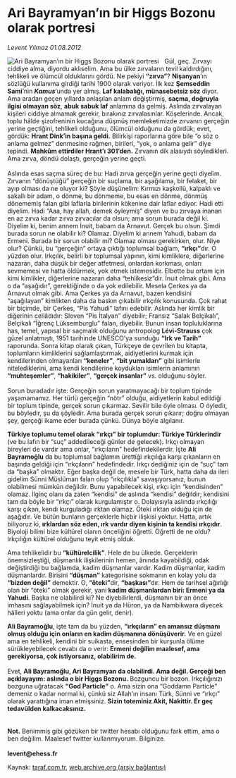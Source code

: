# Ari Bayramyan’ın bir Higgs Bozonu olarak portresi

*Levent Yılmaz 01.08.2012*

<div class="yazi"><img align="left" alt="Ari Bayramyan’ın bir Higgs Bozonu olarak portresi" border="0" src="http://www.taraf.com.tr/fotoraflar/makaleler/ari-bayramyan-in-bir-higgs-bozonu-olarak-portresi_7386_orijinal.jpg" style="border-right-width:10px; border-color:#FFFFFF"/><p>Gül, geç. Zırvayı ciddiye alma, diyordu aklıselim. Ama bu ülke zırvaların tevil kaldırdığını, tehlikeli ve ölümcül olduklarını gördü. Ne pekiyi <b>“zırva”</b>? <b>Nişanyan</b>’ın sözlüğü kullanıma girdiği tarihi 1900 olarak veriyor. İlk kez <b>Şemseddin Sami</b>’nin <b><i>Kamus</i></b>’unda yer almış. <b>Laf kalabalığı, münasebetsiz söz</b> diyor. Ama aradan geçen yıllarda anlaşılan anlam değiştirmiş, <b>saçma, doğruyla ilgisi olmayan söz</b>, <b>abuk sabuk laf</b> anlamına da gelmiş. Aslında zırvalayan kişileri ciddiye almamak gerekir, bırakınız zırvalasınlar. Köşelerinde. Ancak, toplu hâlde şizofreninin kucağına düşmüş memleketimizde zırvanın gerçeğin yerine geçtiğini, tehlikeli olduğunu, ölümcül olduğunu da gördük; evet, gördük: <b>Hrant Dink’in başına geldi.</b> Bilirkişi raporlarına göre bile “o söz o anlama gelmez” denmesine rağmen, birileri, “yok, o anlama gelir” diye tepindi. <b>Mahkûm ettirdiler Hrant’ı 301’den.</b> Zırvanın dik alasıydı söyledikleri. Ama zırva, döndü dolaştı, gerçeğin yerine geçti.<br/><br/>Aslında esas saçma süreç de bu: Hadi zırva gerçeğin yerine geçti diyelim. Zırvanın “dönüştüğü” gerçeğin bir suçlama, bir aşağılama, bir felaket, bir ayıp olması da ne oluyor ki? Şöyle düşünelim: Kırmızı kaşkollü, kalpaklı ve sakallı bir adam, o dönme, bu dönmeme, bu esas en dönme, dönmüş dönememiş falan gibi laflarla birilerinin kökenine dair laflar ediyor. Hadi etti diyelim. Hadi “Aaa, hay allah, demek öyleymiş” diyen ve bu zırvaya inanan en az zırva kadar zırva zırvacılar da olsun; ama sorun burada değil ki. Diyelim ki, benim annem İnuit, babam da Arnavut. Gerçek bu olsun. Şimdi burada sorun ne olabilir ki? Olamaz. Diyelim ki annem Yahudi, babam da Ermeni. Burada bir sorun olabilir mi? Olamaz olması gerekirken, olur. Niye olur? Çünkü, bu “gerçeğin” ortaya çıktığı toplumsal bağlam, <b>“ırkçı”</b>dır. O yüzden olur. Irkçılık, belirli bir toplumsal yapının, kimi kimliklere, diğerlerine nazaran, daha düşük bir değer atfetmesi, onlardan korkması, onları sevmemesi ve hatta öldürmek, yok etmek istemesidir. Elbette bu ortam için kimi kimlikler, diğerlerine nazaran daha “tehlikesiz”dir. İnuit olmak gibi. Ama o da “aşağıdır”, gerektiğinde o da yok edilebilir. Mesela Çerkes ya da Arnavut olmak gibi. Ama Çerkes ya da Arnavut, bazen kendisini “aşağılayan” kimlikten daha da baskın çıkabilir ırkçılık konusunda. Çok rahat bir biçimde, bir Çerkes, “Pis Yahudi” lafını edebilir. Aslında her kimlik bir diğerinin cellâdıdır: Sloven “Pis İtalyan” diyebilir; Fransız “Salak Belçikalı”, Belçikalı “İğrenç Lüksemburglu” falan, diyebilir. Bunun insan topluluklarına has, temel, yapısal bir saçmalık olduğunu antropolog <b>Lévi-Strauss</b> çok güzel anlatmıştı, 1951 tarihinde UNESCO’ya sunduğu <b>“Irk ve Tarih”</b> raporunda. Sonra kitap olarak çıkan, Türkçeye de çevrilen bu kitapta, toplumların kimliklerini sağlamlaştırmak, aidiyetlerini kurmak için kendilerinden olmayanları <b>“keneler”</b>, <b>“bit yumakları”</b> gibi isimlerle nitelediklerini, ama kendi kendilerine koydukları isimlerin anlamının <b>“muhteşemler”</b>, <b>“hakikiler”</b>, <b>“gerçek insanlar”</b> vs. olduğunu söyler.<br/><br/>Sorun buradadır işte: Gerçeğin sorun yaratmayacağı bir toplum tipinde yaşamamamız. Her türlü gerçeğin “nötr” olduğu, aidiyetlerin kabul edildiği bir toplum tipinde, gerçek sorun çıkarmaz. Sevilir bile öyle olması. O öyledir, bu böyledir, şu da şöyledir. Ama burada gerçek sorun çıkarır; doğru olmayan şey, gerçeği ikame eder burada çünkü. Dünya böyle algılanır.   </p>
<p><b>Türkiye toplumu temel olarak “ırkçı” bir toplumdur: Türkiye Türklerindir </b>(ve bu lafın bir “suç” addedileceği günler de gelecek)<b>.</b> Irkçı olmayan bireyleri de vardır ama onlar, “ırkçıların” hedefindekilerdir. İşte <b>Ali Bayramoğlu</b> da bu toplumsal bağlamın ürettiği ırkçılığa karşı çıkanların en başında geldiği için “ırkçıların” hedefindedir. Irkçı dediğiniz için de “suç” tam da “başka” olmaktır. Eğer başka değil de, mesele bir Türk, hatta daha da ileri gidelim Sünni Müslüman falan olup “ırkçılıkla” savaşıyorsanız, bunun olabilmesi mümkün değildir. Bunu yapabilecek kişi, ırkçı için “kendisinden” olamaz. İlginç olanı da zaten “kendisi” de aslında “kendisi” değildir; kendisini tam da böyle bir “ırkçı” olarak kurgulamıştır o. Dolayısıyla aslında ırkçılığı karşı çıkan, kendi kurguladığı ırktan olamaz. Öteki ırktan olduğu için de aşağıdır. Ve bütün bunların gerçeklerle hiçbir ilişkisi yoktur. Hatta, artık biliyoruz ki, <b>ırklardan söz eden, ırk vardır diyen kişinin ta kendisi ırkçıdır</b>. Biyoloji bilimi bize kültürel olanın önceliğini öğretti. Öğretti de ne oldu? Irkçılığın kültürel olduğunu teyit etmiş olduk.   </p>
<p>Ama tehlikelidir bu <b>“kültürelcilik”</b>. Hele de bu ülkede. Gerçeklerin önemsizleştiği, düşmanlık ilişkilerinin hemen, ânında kayabildiği, odak değiştirdiği bu bağlamda, kadim düşmanlar vardır. Kadim düşmanlar, kadim düşmanlardır. Birisini <b>“düşman”</b> kategorisine sokmanın en kolay yolu da <b>“bizden değil”</b> demektir. O, <b>“öteki”</b>dir, <b>“başkası”</b>dır. Hem de tarihsel ağırlığı olan bir “öteki” olmak gerekir, yani <b>kadim düşmanlardan biri: Ermeni ya da Yahudi</b>. Başka ne olabilirdi ki? Ne diyebilirlerdi, düşmanın bir an önce imhasını sağlayabilmek için? İnuit ya da Hüron, ya da Nambikwara diyecek hâlleri yoktu (ama onlar da gün gelir, denir). </p>
<p><b>Ali Bayramoğlu</b>, işte tam da bu yüzden, <b>“ırkçıların” en amansız düşmanı olmuş olduğu için onların en kadim düşmanına dönüşüverir.</b> Ve en güzel ama en tehlikeli, kendini bir suikasta, ensesinden bir kurşunla ölüme sürükleyebilecek cevabı da o verir: <b>Ermeni değilim maalesef, ama gerekiyorsa, çok istiyorsanız, olabilirim de.<br/><br/></b>Evet, <b>Ali Bayramoğlu, Ari Bayramyan da olabilirdi. Ama değil. Gerçeği ben açıklayayım: aslında o bir Higgs Bozonu.</b> Bozguncu bir bozon. Irkçılığınızı bozguna uğratacak <b>“God Particle”</b> o. Ama sizin ona “Goddamn Particle” demeniz o kadar normal ki, çünkü siz Allah’ın insanı Türk, Sünni ve “ırkçı” olarak yarattığına iman etmişsiniz. <b>Sizin toteminiz Akit, Nakittir. Er geç tedavülden kalkacaksınız.</b> <br/><br/><br/><b>Not.</b> Benimmiş gibi gözüken bir twitter hesabı olduğunu fark ettim, ama o ben değilim. Maalesef twitter kullanmıyorum. Bilginize. <br/><br/><b>levent@ehess.fr</b></p>
</div>

Kaynak: [taraf.com.tr](http://www.taraf.com.tr/levent-yilmaz/makale-ari-bayramyan-in-bir-higgs-bozonu-olarak-portresi.htm), [web.archive.org (arşiv bağlantısı)](http://web.archive.org/web/20131107145215/http://www.taraf.com.tr/levent-yilmaz/makale-ari-bayramyan-in-bir-higgs-bozonu-olarak-portresi.htm)
